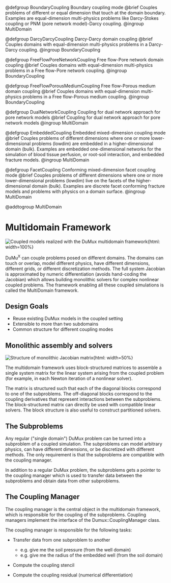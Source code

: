 @defgroup BoundaryCoupling Boundary coupling mode
@brief Couples problems of different or equal dimension that touch at the domain boundary. Examples are equal-dimension multi-physics problems like Darcy-Stokes coupling or PNM (pore network model)-Darcy coupling.
@ingroup MultiDomain

@defgroup DarcyDarcyCoupling Darcy-Darcy domain coupling
@brief Couples domains with equal-dimension multi-physics problems in a Darcy-Darcy coupling.
@ingroup BoundaryCoupling

@defgroup FreeFlowPoreNetworkCoupling Free flow-Pore network domain coupling
@brief Couples domains with equal-dimension multi-physics problems in a Free flow-Pore network coupling.
@ingroup BoundaryCoupling

@defgroup FreeFlowPorousMediumCoupling Free flow-Porous medium domain coupling
@brief Couples domains with equal-dimension multi-physics problems in a Free flow-Porous medium coupling.
@ingroup BoundaryCoupling

@defgroup DualNetworkCoupling Coupling for dual network approach for pore network models
@brief Coupling for dual network approach for pore network models
@ingroup MultiDomain

@defgroup EmbeddedCoupling Embedded mixed-dimension coupling mode
@brief Couples problems of different dimensions where one or more lower-dimensional problems (lowdim) are embedded in a higher-dimensional domain (bulk). Examples are embedded one-dimensional networks for the simulation of blood tissue perfusion, or root-soil interaction, and embedded fracture models.
@ingroup MultiDomain

@defgroup FacetCoupling Conforming mixed-dimension facet coupling mode
@brief Couples problems of different dimensions where one or more lower-dimensional problems (lowdim) live on the facets of the higher-dimensional domain (bulk). Examples are discrete facet conforming fracture models and problems with physics on a domain surface.
@ingroup MultiDomain


@addtogroup MultiDomain

# Multidomain Framework

![Coupled models realized with the DuMux multidomain framework](multidomain.svg){html: width=100%}

DuMu<sup>X</sup> can couple problems posed on different domains.
The domains can touch or overlap, model different physics, have different dimensions, different grids, or different discretization methods.
The full system Jacobian is approximated by numeric differentiation (avoids hand-coding the Jacobian)
which allows building monolithic solvers for complex nonlinear coupled problems.
The framework enabling all these coupled simulations is called the MultiDomain framework.

## Design Goals

* Reuse existing DuMux models in the coupled setting
* Extensible to more than two subdomains
* Common structure for different coupling modes

## Monolithic assembly and solvers

![Structure of monolithic Jacobian matrix](mdstructure.svg){html: width=50%}

The multidomain framework uses block-structured matrices to assemble a single system matrix for the linear system
arising from the coupled problem (for example, in each Newton iteration of a nonlinear solver).

The matrix is structured such that each of the diagonal blocks correspond to one of the subproblems.
The off-diagonal blocks correspond to the coupling derivatives that represent interactions between the subproblems.
The block-structured matrix can directly be used with compatible linear solvers.
The block structure is also useful to construct partitioned solvers.

## The Subproblems

Any regular ("single domain") DuMux problem can be turned into a subproblem of a coupled simulation.
The subproblems can model arbitrary physics, can have different dimensions, or be discretized with different methods.
The only requirement is that the subproblems are compatible with the coupling manager.

In addition to a regular DuMux problem, the subproblems gets a pointer to the coupling manager which
is used to transfer data between the subproblems and obtain data from other subproblems.

## The Coupling Manager

The coupling manager is the central object in the multidomain framework,
which is responsible for the coupling of the subproblems.
Coupling managers implement the interface of the Dumux::CouplingManager class.

The coupling manager is responsible for the following tasks:

* Transfer data from one subproblem to another
    - e.g. give me the soil pressure (from the well domain)
    - e.g. give me the radius of the embedded well (from the soil domain)

* Compute the coupling stencil
* Compute the coupling residual (numerical differentiation)
